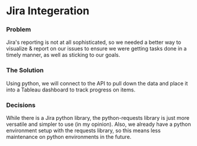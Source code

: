 # Jira Integeration

### Problem
Jira's reporting is not at all sophisticated, so we needed a better way to visualize & report on our issues to ensure we were getting tasks done in a timely manner, as well as sticking to our goals. 

### The Solution
Using python, we will connect to the API to pull down the data and place it into a Tableau dashboard to track progress on items. 

### Decisions
While there is a Jira python library, the python-requests library is just more versatile and simpler to use (in my opinion). Also, we already have a python environment setup with the requests library, so this means less maintenance on python environments in the future. 
